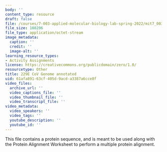 ```yaml
---
body: ''
content_type: resource
draft: false
file: /courses/7-003-applied-molecular-biology-lab-spring-2022/mit7_003_s22_day19_229e_cov_genome_annotated.dna
file_size: 108206
file_type: application/octet-stream
image_metadata:
  caption: ''
  credit: ''
  image-alt: ''
learning_resource_types:
- Activity Assignments
license: https://creativecommons.org/publicdomain/zero/1.0/
resourcetype: Other
title: 229E CoV Genome annotated
uid: 61afa891-63cf-405d-9acd-a3387a6cce8f
video_files:
  archive_url: ''
  video_captions_file: ''
  video_thumbnail_file: ''
  video_transcript_file: ''
video_metadata:
  video_speakers: ''
  video_tags: ''
  youtube_description: ''
  youtube_id: ''
---
```

This file contains a protein sequence, and is meant to be used along with the Protein Alignment Worksheet to perform a multiple protein alignment.